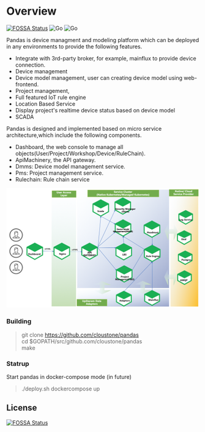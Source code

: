 # Overview
[![FOSSA Status](https://app.fossa.io/api/projects/git%2Bgithub.com%2Fcloustone%2Fpandas.svg?type=shield)](https://app.fossa.io/projects/git%2Bgithub.com%2Fcloustone%2Fpandas?ref=badge_shield) ![Go](https://img.shields.io/badge/golang-1.13.8-green.svg) ![Go](https://github.com/cloustone/pandas/workflows/Go/badge.svg) 

Pandas is device managment and modeling platform which can be deployed in any environments to provide the following features.

* Integrate with 3rd-party broker, for example, mainflux to provide device connection. 
* Device management
* Device model management, user can creating device model using web-frontend.
* Project management,
* Full featured IoT rule engine
* Location Based Service
* Display project's realtime device status based on device model
* SCADA

Pandas is designed and implemented based on micro service architecture,which include the following components.

* Dashboard, the web console to manage all objects(User/Project/Workshop/Device/RuleChain).
* ApiMachinery, the API gateway.
* Dmms: Device model management service.
* Pms: Project management service.
* Rulechain: Rule chain service

![](docs/images/pandas-arch.png)


### Building

> git clone https://github.com/cloustone/pandas  
> cd $GOPATH/src/github.com/cloustone/pandas  
> make 

### Statrup 

Start pandas  in docker-compose mode  (in future)
> ./deploy.sh dockercompose up  

## License
[![FOSSA Status](https://app.fossa.io/api/projects/git%2Bgithub.com%2Fcloustone%2Fpandas.svg?type=large)](https://app.fossa.io/projects/git%2Bgithub.com%2Fcloustone%2Fpandas?ref=badge_large)
